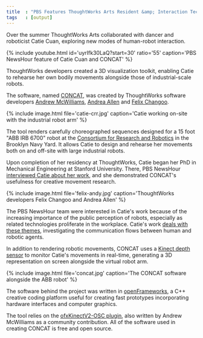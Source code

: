 ```yaml
---
title  : "PBS Features ThoughtWorks Arts Resident &amp; Interaction Technology"
tags   : [output]
---
```

Over the summer ThoughtWorks Arts collaborated with dancer and roboticist Catie Cuan, exploring new modes of human-robot interaction.

{% include youtube.html id='uyrIfk30LaQ?start=30' ratio='55'
   caption='PBS NewsHour feature of Catie Cuan and CONCAT' %}

ThoughtWorks developers created a 3D visualization toolkit, enabling Catie to rehearse her own bodily movements alongside those of industrial-scale robots.

<!--excerpt-ends-->

The software, named [CONCAT](https://github.com/thoughtworksarts/concat/), was created by ThoughtWorks software developers [Andrew McWilliams](/bio/andrew-mcwilliams), [Andrea Allen](/bio/andrea-allen/) and [Felix Changoo](/bio/felix-changoo/).

{% include image.html file='catie-crr.jpg'
   caption='Catie working on-site with the industrial robot arm' %}

The tool renders carefully choreographed sequences designed for a 15 foot "ABB IRB 6700" robot at the [Consortium for Research and Robotics](http://consortiumrr.com) in the Brooklyn Navy Yard. It allows Catie to design and rehearse her movements both on and off-site with large industrial robots.

Upon completion of her residency at ThoughtWorks, Catie began her PhD in Mechanical Engineering at Stanford University. There, PBS NewsHour [interviewed Catie about her work](https://www.pbs.org/newshour/show/how-these-humanities-graduates-are-finding-jobs-in-silicon-valley), and she demonstrated CONCAT's usefulness for creative movement research.

{% include image.html file='felix-andy.jpg'
   caption='ThoughtWorks developers Felix Changoo and Andrea Allen' %}

The PBS NewsHour team were interested in Catie's work because of the increasing importance of the public perception of robots, especially as related technologies proliferate in the workplace. Catie's work [deals with these themes](/blog/movement-industrial-robotic-arm/), investigating the communication flows between human and robotic agents.

In addition to rendering robotic movements, CONCAT uses a [Kinect depth sensor](https://developer.microsoft.com/en-us/windows/kinect) to monitor Catie's movements in real-time, generating a 3D representation on screen alongside the virtual robot arm.

{% include image.html file='concat.jpg'
   caption='The CONCAT software alongside the ABB robot' %}

The software behind the project was written in [openFrameworks](http://openframeworks.cc), a C++ creative coding platform useful for creating fast prototypes incorporating hardware interfaces and computer graphics.

The tool relies on the [ofxKinectV2-OSC plugin](https://github.com/microcosm/ofxKinectV2-OSC), also written by Andrew McWilliams as a community contribution. All of the software used in creating CONCAT is free and open source.